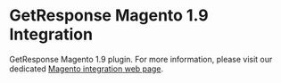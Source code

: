 # GetResponse Magento 1.9 Integration
GetResponse Magento 1.9 plugin. For more information, please visit our dedicated [Magento integration web page](https://connect.getresponse.com/integration/magento-imports).
